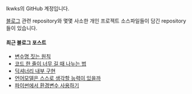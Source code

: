 lkwks의 GitHub 계정입니다.

[블로그](https://lkwks.github.io) 관련 repository와 몇몇 사소한 개인 프로젝트 소스파일들이 담긴 repository들이 있습니다.


#### 최근 블로그 포스트
<!-- BLOG-POST-LIST:START -->
- [변수명 짓는 원칙](https://lkwks.github.io/%EA%B8%B0%ED%83%80/2022/12/04/%EB%B3%80%EC%88%98%EB%AA%85-%EC%A7%93%EB%8A%94-%EC%9B%90%EC%B9%99.html)
- [코드 한 줄이 너무 길 때 나누는 법](https://lkwks.github.io/python/2022/12/04/%EC%BD%94%EB%93%9C-%ED%95%9C-%EC%A4%84%EC%9D%B4-%EB%84%88%EB%AC%B4-%EA%B8%B8-%EB%95%8C-%EB%82%98%EB%88%84%EB%8A%94-%EB%B2%95.html)
- [딕셔너리 내부 구현](https://lkwks.github.io/python/2022/12/03/%EB%94%95%EC%85%94%EB%84%88%EB%A6%AC-%EB%82%B4%EB%B6%80-%EA%B5%AC%ED%98%84.html)
- [언어모델은 스스로 생각할 능력이 있을까](https://lkwks.github.io/ml/2022/12/03/%EC%96%B8%EC%96%B4%EB%AA%A8%EB%8D%B8%EC%9D%80-%EC%8A%A4%EC%8A%A4%EB%A1%9C-%EC%83%9D%EA%B0%81%ED%95%A0-%EB%8A%A5%EB%A0%A5%EC%9D%B4-%EC%9E%88%EC%9D%84%EA%B9%8C.html)
- [파이썬에서 환경변수 사용하기](https://lkwks.github.io/python/2022/12/01/%ED%8C%8C%EC%9D%B4%EC%8D%AC%EC%97%90%EC%84%9C-%ED%99%98%EA%B2%BD%EB%B3%80%EC%88%98-%EC%82%AC%EC%9A%A9%ED%95%98%EA%B8%B0.html)
<!-- BLOG-POST-LIST:END -->
  
<!--![Top Langs](https://github-readme-stats.vercel.app/api/top-langs/?username=lkwks)-->
